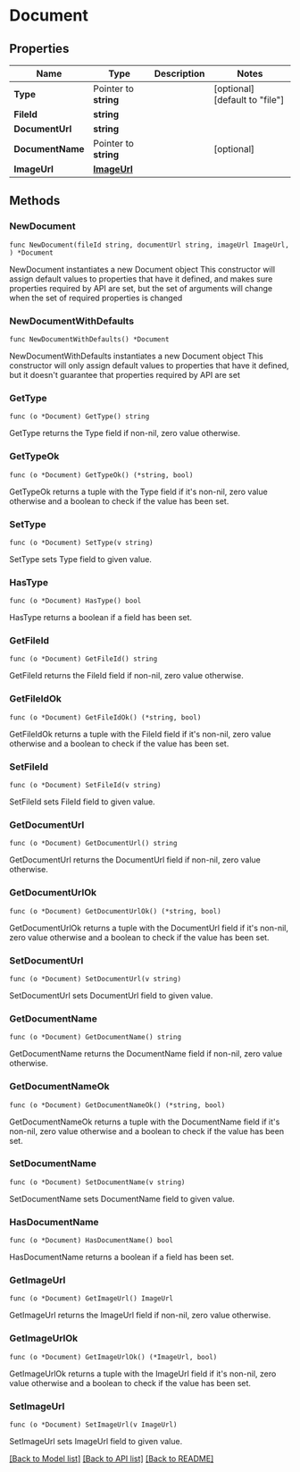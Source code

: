 # Document

## Properties

Name | Type | Description | Notes
------------ | ------------- | ------------- | -------------
**Type** | Pointer to **string** |  | [optional] [default to "file"]
**FileId** | **string** |  | 
**DocumentUrl** | **string** |  | 
**DocumentName** | Pointer to **string** |  | [optional] 
**ImageUrl** | [**ImageUrl**](ImageUrl.md) |  | 

## Methods

### NewDocument

`func NewDocument(fileId string, documentUrl string, imageUrl ImageUrl, ) *Document`

NewDocument instantiates a new Document object
This constructor will assign default values to properties that have it defined,
and makes sure properties required by API are set, but the set of arguments
will change when the set of required properties is changed

### NewDocumentWithDefaults

`func NewDocumentWithDefaults() *Document`

NewDocumentWithDefaults instantiates a new Document object
This constructor will only assign default values to properties that have it defined,
but it doesn't guarantee that properties required by API are set

### GetType

`func (o *Document) GetType() string`

GetType returns the Type field if non-nil, zero value otherwise.

### GetTypeOk

`func (o *Document) GetTypeOk() (*string, bool)`

GetTypeOk returns a tuple with the Type field if it's non-nil, zero value otherwise
and a boolean to check if the value has been set.

### SetType

`func (o *Document) SetType(v string)`

SetType sets Type field to given value.

### HasType

`func (o *Document) HasType() bool`

HasType returns a boolean if a field has been set.

### GetFileId

`func (o *Document) GetFileId() string`

GetFileId returns the FileId field if non-nil, zero value otherwise.

### GetFileIdOk

`func (o *Document) GetFileIdOk() (*string, bool)`

GetFileIdOk returns a tuple with the FileId field if it's non-nil, zero value otherwise
and a boolean to check if the value has been set.

### SetFileId

`func (o *Document) SetFileId(v string)`

SetFileId sets FileId field to given value.


### GetDocumentUrl

`func (o *Document) GetDocumentUrl() string`

GetDocumentUrl returns the DocumentUrl field if non-nil, zero value otherwise.

### GetDocumentUrlOk

`func (o *Document) GetDocumentUrlOk() (*string, bool)`

GetDocumentUrlOk returns a tuple with the DocumentUrl field if it's non-nil, zero value otherwise
and a boolean to check if the value has been set.

### SetDocumentUrl

`func (o *Document) SetDocumentUrl(v string)`

SetDocumentUrl sets DocumentUrl field to given value.


### GetDocumentName

`func (o *Document) GetDocumentName() string`

GetDocumentName returns the DocumentName field if non-nil, zero value otherwise.

### GetDocumentNameOk

`func (o *Document) GetDocumentNameOk() (*string, bool)`

GetDocumentNameOk returns a tuple with the DocumentName field if it's non-nil, zero value otherwise
and a boolean to check if the value has been set.

### SetDocumentName

`func (o *Document) SetDocumentName(v string)`

SetDocumentName sets DocumentName field to given value.

### HasDocumentName

`func (o *Document) HasDocumentName() bool`

HasDocumentName returns a boolean if a field has been set.

### GetImageUrl

`func (o *Document) GetImageUrl() ImageUrl`

GetImageUrl returns the ImageUrl field if non-nil, zero value otherwise.

### GetImageUrlOk

`func (o *Document) GetImageUrlOk() (*ImageUrl, bool)`

GetImageUrlOk returns a tuple with the ImageUrl field if it's non-nil, zero value otherwise
and a boolean to check if the value has been set.

### SetImageUrl

`func (o *Document) SetImageUrl(v ImageUrl)`

SetImageUrl sets ImageUrl field to given value.



[[Back to Model list]](../README.md#documentation-for-models) [[Back to API list]](../README.md#documentation-for-api-endpoints) [[Back to README]](../README.md)


